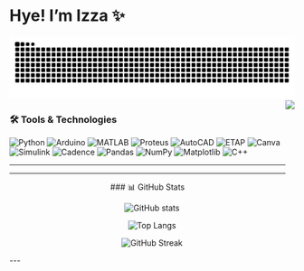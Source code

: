 #  Hye!  I’m Izza ✨
![snake gif](https://github.com/Izza-Gul/Izza-Gul/blob/output/github-snake.svg) <img align="right" height="150" src="https://i.imgflip.com/65efzo.gif"  />


### 🛠️ Tools & Technologies
![Python](https://img.shields.io/badge/Python-3776AB?style=for-the-badge&logo=python&logoColor=white)
![Arduino](https://img.shields.io/badge/Arduino-00979D?style=for-the-badge&logo=arduino&logoColor=white)
![MATLAB](https://img.shields.io/badge/MATLAB-orange?style=for-the-badge&logo=Mathworks&logoColor=white)
![Proteus](https://img.shields.io/badge/Proteus-1F72C2?style=for-the-badge&logoColor=white)
![AutoCAD](https://img.shields.io/badge/AutoCAD-E51050?style=for-the-badge&logo=autodesk&logoColor=white)
![ETAP](https://img.shields.io/badge/ETAP-004A99?style=for-the-badge&logoColor=white)
![Canva](https://img.shields.io/badge/Canva-00C4CC?style=for-the-badge&logo=canva&logoColor=white)
![Simulink](https://img.shields.io/badge/Simulink-FF5C00?style=for-the-badge&logo=Mathworks&logoColor=white)
![Cadence](https://img.shields.io/badge/Cadence-FFB6C1?style=for-the-badge&logo=cadence&logoColor=white)
![Pandas](https://img.shields.io/badge/Pandas-150458?style=for-the-badge&logo=pandas&logoColor=white)
![NumPy](https://img.shields.io/badge/NumPy-013243?style=for-the-badge&logo=numpy&logoColor=white)
![Matplotlib](https://img.shields.io/badge/Matplotlib-11557c?style=for-the-badge&logo=matplotlib&logoColor=white)
![C++](https://img.shields.io/badge/C++-00599C?style=for-the-badge&logo=cplusplus&logoColor=white)


---


---
<div align="center">
### 📊 GitHub Stats

![GitHub stats](https://github-readme-stats.vercel.app/api?username=izza-gul&show_icons=true&theme=radical)

![Top Langs](https://github-readme-stats.vercel.app/api/top-langs/?username=izza-gul&layout=compact&theme=radical)

![GitHub Streak](https://streak-stats.demolab.com?user=izza-gul&theme=radical&border_radius=10)

</div>
---

<!--
**izza-gul/izza-gul** is a ✨ _special_ ✨ repository because its `README.md` appears on your GitHub profile.
-->

<!--
**Izza-Gul/Izza-Gul** is a ✨ _special_ ✨ repository because its `README.md` (this file) appears on your GitHub profile.

Here are some ideas to get you started:

- 🔭 I’m currently working on ...
- 🌱 I’m currently learning ...
- 👯 I’m looking to collaborate on ...
- 🤔 I’m looking for help with ...
- 💬 Ask me about ...
- 📫 How to reach me: ...
- 😄 Pronouns: ...
- ⚡ Fun fact: ...
-->
